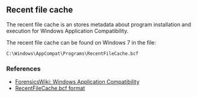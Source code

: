 ## Recent file cache

The recent file cache is an stores metadata about program installation and
execution for Windows Application Compatibility.

The recent file cache can be found on Windows 7 in the file:

```
C:\Windows\AppCompat\Programs\RecentFileCache.bcf
```

### References

* [ForensicsWiki: Windows Application Compatibility](https://forensics.wiki/windows_application_compatibility)
* [RecentFileCache.bcf format](https://github.com/libyal/dtformats/blob/main/documentation/RecentFileCache.bcf%20format.asciidoc)
